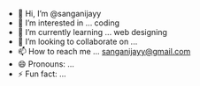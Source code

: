 - 👋 Hi, I’m @sanganijayy
- 👀 I’m interested in ... coding
- 🌱 I’m currently learning ... web designing
- 💞️ I’m looking to collaborate on ...
- 📫 How to reach me ... sanganijayy@gmail.com
- 😄 Pronouns: ...
- ⚡ Fun fact: ...

<!---
sanganijayy/sanganijayy is a ✨ special ✨ repository because its `README.md` (this file) appears on your GitHub profile.
You can click the Preview link to take a look at your changes.
--->
